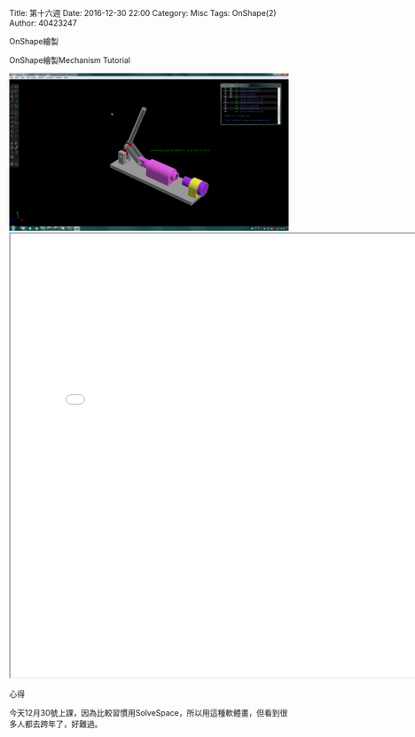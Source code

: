 Title: 第十六週
Date: 2016-12-30 22:00
Category: Misc
Tags: OnShape(2)
Author: 40423247

OnShape繪製

<!-- PELICAN_END_SUMMARY -->


<p>OnShape繪製Mechanism Tutorial<p>

<img src="../data/w16.png" width="800" />
<iframe src="./../data/dede.html" width="800"  height="800"/></iframe>










<p>心得<p>

今天12月30號上課，因為比較習慣用SolveSpace，所以用這種軟體畫，但看到很多人都去跨年了，好難過。





